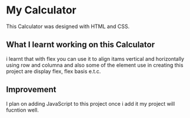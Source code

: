 # My Calculator

This Calculator was designed with HTML and CSS.

## What I learnt working on this Calculator
 i learnt that with flex you can use it to align itams vertical and horizontally using row and columna
 and also some of the element use in creating this project are display flex, flex basis e.t.c.
## Improvement
I plan on adding JavaScript to this project once i add it my project will fucntion well.
